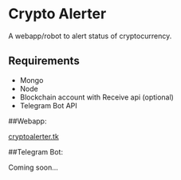 Crypto Alerter  
===================  

A webapp/robot to alert status of cryptocurrency.  

## Requirements  

- Mongo  
- Node  
- Blockchain account with Receive api (optional)
- Telegram Bot API

##Webapp:  

[cryptoalerter.tk](http://cryptoalerter.tk)  

##Telegram Bot:  

Coming soon...